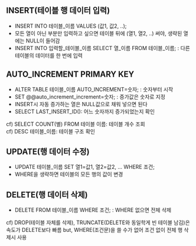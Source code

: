 ## INSERT(테이블 행 데이터 입력)
* INSERT INTO 테이블_이름 VALUES (값1, 값2, ..);
* 모든 열이 아닌 부분만 입력하고 싶으면 테이블 뒤에 (열1, 열2, ..) 써야, 생략된 열에는 NULL이 들어감
* INSERT INTO 입력할_테이블_이름 SELECT 열_이름 FROM 테이블_이름; : 다른 테이블의 데이터를 한 번에 입력

## AUTO_INCREMENT PRIMARY KEY
* ALTER TABLE 테이블_이름 AUTO_INCREMENT=숫자; : 숫자부터 시작
* SET @@auto_increment_increment=숫자; : 증가값은 숫자로 지정
* INSERT시 자동 증가하는 열은 NULL값으로 채워 넣으면 된다
* SELECT LAST_INSERT_ID(): 어느 숫자까지 증가되었는지 확인

cf) SELECT COUNT(별) FROM 테이블 이름: 테이블 개수 조회<br>
cf) DESC 테이블_이름: 테이블 구조 확인

## UPDATE(행 데이터 수정)
* UPDATE 테이블_이름 SET 열1=값1, 열2=값2, ... WHERE 조건;
* WHERE을 생략하면 테이블의 모든 행의 값이 변경

## DELETE(행 데이터 삭제)
* DELETE FROM 테이블_이름 WHERE 조건; : WHERE 없으면 전체 삭제

cf) DROP(테이블 자체를 삭제), TRUNCATE(DELETE와 동일학게 빈 테이블 남김)은 속도가 DELETE보다 빠름 but, WHERE(조건문)을 쓸 수가 없어 조건 없이 전체 행 삭제시 사용
